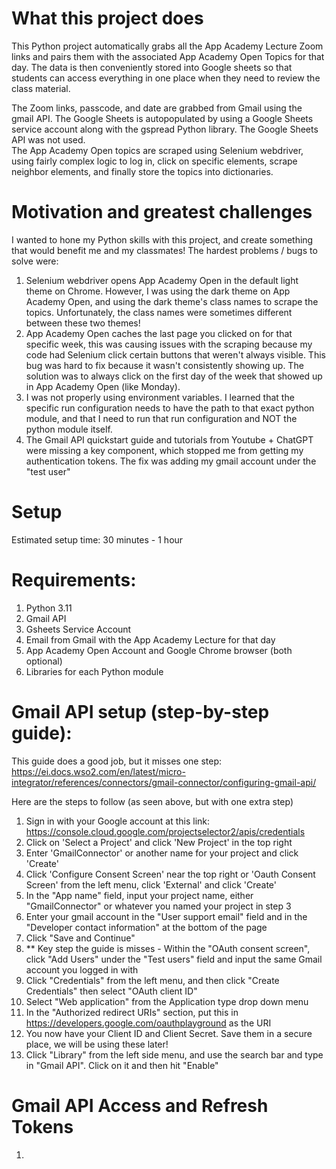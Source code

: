 # What this project does

This Python project automatically grabs all the App Academy Lecture Zoom links and pairs them with the associated App Academy 
Open Topics for that day. The data is then conveniently stored into Google sheets so that students can access everything 
in one place when they need to review the class material.  

The Zoom links, passcode, and date are grabbed from Gmail using the gmail API.  The Google Sheets is autopopulated by
using a Google Sheets service account along with the gspread Python library.  The Google Sheets API was not used.  
The App Academy Open topics are scraped using Selenium webdriver, using fairly complex logic to log in, click on 
specific elements, scrape neighbor elements, and finally store the topics into dictionaries.  

# Motivation and greatest challenges

I wanted to hone my Python skills with this project, and create something that would benefit me and my classmates! 
The hardest problems / bugs to solve were: 

1. Selenium webdriver opens App Academy Open in the default light theme on Chrome. However, I was using the dark theme 
on App Academy Open, and using the dark theme's class names to scrape the topics. Unfortunately, the class names were 
sometimes different between these two themes! 
2. App Academy Open caches the last page you clicked on for that specific week, this was causing issues with the scraping
because my code had Selenium click certain buttons that weren't always visible. This bug was hard to fix because 
it wasn't consistently showing up. The solution was to always click on the first day of the week that showed up in App Academy
Open (like Monday).
3. I was not properly using environment variables. I learned that the specific run configuration needs to have the path 
to that exact python module, and that I need to run that run configuration and NOT the python module itself.
4. The Gmail API quickstart guide and tutorials from Youtube + ChatGPT were missing a key component, which stopped me 
from getting my authentication tokens. The fix was adding my gmail account under the "test user"

# Setup
Estimated setup time: 30 minutes - 1 hour 

# Requirements: 
1. Python 3.11
2. Gmail API 
3. Gsheets Service Account 
4. Email from Gmail with the App Academy Lecture for that day
5. App Academy Open Account and Google Chrome browser (both optional) 
6. Libraries for each Python module

# Gmail API setup (step-by-step guide):

This guide does a good job, but it misses one step:<br>https://ei.docs.wso2.com/en/latest/micro-integrator/references/connectors/gmail-connector/configuring-gmail-api/

Here are the steps to follow (as seen above, but with one extra step)

1. Sign in with your Google account at this link:<br>https://console.cloud.google.com/projectselector2/apis/credentials
2. Click on 'Select a Project' and click 'New Project' in the top right
3. Enter 'GmailConnector' or another name for your project and click 'Create'
4. Click 'Configure Consent Screen' near the top right or 'Oauth Consent Screen' from the left menu, click 'External' and click 'Create'
5. In the "App name" field, input your project name, either "GmailConnector" or whatever you named your project in step 3
6. Enter your gmail account in the "User support email" field and in the "Developer contact information" at the bottom of the page
7. Click "Save and Continue"
8. ** Key step the guide is misses - Within the "OAuth consent screen", click "Add Users" under the "Test users" field and input the same Gmail account you logged in with
9. Click "Credentials" from the left menu, and then click "Create Credentials" then select "OAuth client ID"
10. Select "Web application" from the Application type drop down menu
11. In the "Authorized redirect URIs" section, put this in https://developers.google.com/oauthplayground as the URI 
12. You now have your Client ID and Client Secret.  Save them in a secure place, we will be using these later!
13. Click "Library" from the left side menu, and use the search bar and type in "Gmail API".  Click on it and then hit "Enable"

# Gmail API Access and Refresh Tokens

1. 